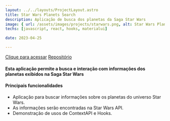 ```yaml
---
layout: ../../layouts/ProjectLayout.astro
title: Star Wars Planets Search
description: Aplicação de busca dos planetas da Saga Star Wars
image: { url: /assets/images/projects/starwars.png, alt: Star Wars Planets Search }
techs: [javascript, react, hooks, materialui]

date: 2023-04-25

---
```

[Clique para acessar](https://starwars.jhonatec.dev/ "Star Wars Planets Search") [Repositório](https://github.com/jhonatec-dev/starwars "GitHub")

#### Esta aplicação permite a busca e interação com informações dos planetas exibidos na Saga Star Wars

#### Principais funcionalidades
- Aplicação para buscar informações sobre os planetas do universo Star Wars.
- As informações serão encontradas na Star Wars API.
- Demonstração de usos de ContextAPI e Hooks.
